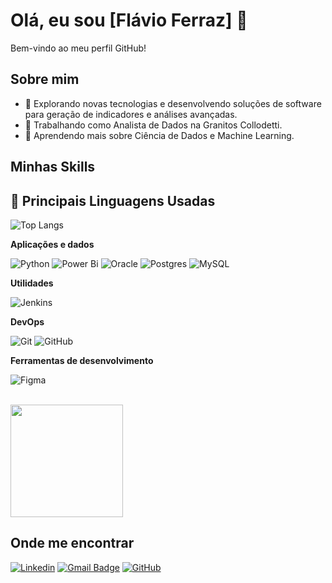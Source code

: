 # Olá, eu sou [Flávio Ferraz] 👋

Bem-vindo ao meu perfil GitHub!

## Sobre mim

- 🤔 Explorando novas tecnologias e desenvolvendo soluções de software para geração de indicadores e análises avançadas.
- 💼 Trabalhando como Analista de Dados na Granitos Collodetti.
- 🌱 Aprendendo mais sobre Ciência de Dados e Machine Learning.

## Minhas Skills

## 🚀 Principais Linguagens Usadas
![Top Langs](https://github-readme-stats.vercel.app/api/top-langs/?username=flavioferraz13&layout=compact&theme=radical)

**Aplicações e dados**

![Python](https://img.shields.io/badge/python-3670A0?style=for-the-badge&logo=python&logoColor=ffdd54)
![Power Bi](https://img.shields.io/badge/power_bi-F2C811?style=for-the-badge&logo=powerbi&logoColor=black)
![Oracle](https://img.shields.io/badge/Oracle-F80000?style=for-the-badge&logo=oracle&logoColor=white)
![Postgres](https://img.shields.io/badge/postgres-%23316192.svg?style=for-the-badge&logo=postgresql&logoColor=white)
![MySQL](https://img.shields.io/badge/-MySQL-333333?style=flat&logo=mysql)

**Utilidades**

![Jenkins](https://img.shields.io/badge/jenkins-%232C5263.svg?style=for-the-badge&logo=jenkins&logoColor=white)

**DevOps**

![Git](https://img.shields.io/badge/-Git-333333?style=flat&logo=git)
![GitHub](https://img.shields.io/badge/-GitHub-333333?style=flat&logo=github)

**Ferramentas de desenvolvimento**

![Figma](https://img.shields.io/badge/-Figma-333333?style=flat&logo=figma&logoColor=007ACC)

<br/>

<a href="https://github.com/iuricode" title="Perfil do Iuri">
  <img height="180em" src="https://github-readme-stats.vercel.app/api?username=iuricode&theme=dracula&show_icons=true" />
</a>

## Onde me encontrar

[![Linkedin](https://img.shields.io/badge/-Linkedin-blue?style=flat-square&logo=Linkedin&logoColor=white&link=https://www.linkedin.com/in/fl%C3%A1vio-ferraz-2648a7149/)](https://www.linkedin.com/in/fl%C3%A1vio-ferraz-2648a7149/)
[![Gmail Badge](https://img.shields.io/badge/-flavio.consultoriabi@gmail.com-006bed?style=flat-square&logo=Gmail&logoColor=white&link=mailto:flavio.consultoriabi@gmail.com)](mailto:flavio.consultoriabi@gmail.com)
[![GitHub](https://img.shields.io/github/followers/iuricode?label=follow&style=social)](https://github.com/flavioferraz13)

<!--
**flavioferraz13/flavioferraz13** is a ✨ _special_ ✨ repository because its `README.md` (this file) appears on your GitHub profile.

Here are some ideas to get you started:

- 🔭 I’m currently working on ...
- 🌱 I’m currently learning ...
- 👯 I’m looking to collaborate on ...
- 🤔 I’m looking for help with ...
- 💬 Ask me about ...
- 📫 How to reach me: ...
- 😄 Pronouns: ...
- ⚡ Fun fact: ...
-->

